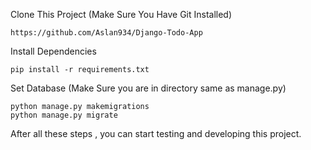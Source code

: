 

Clone This Project (Make Sure You Have Git Installed)
```
https://github.com/Aslan934/Django-Todo-App
```
Install Dependencies 

```
pip install -r requirements.txt
```
Set Database (Make Sure you are in directory same as manage.py)
```
python manage.py makemigrations
python manage.py migrate
```
After all these steps , you can start testing and developing this project. 
